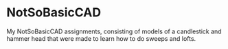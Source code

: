 # NotSoBasicCAD
My NotSoBasicCAD assignments, consisting of models of a candlestick and hammer head that were made to learn how to do sweeps and lofts.
